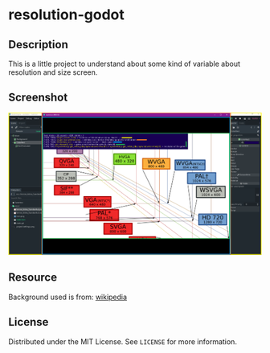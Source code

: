 # resolution-godot
## Description
This is a little project to understand about some kind of variable about resolution and size screen.

## Screenshot

![Resolution][product-screenshot]

## Resource

Background used is from: [wikipedia]

## License

Distributed under the MIT License. See `LICENSE` for more information.


[wikipedia]: https://en.wikipedia.org/wiki/List_of_common_resolutions#/media/File:Vector_Video_Standards.svg

[product-screenshot]: resolution.png
